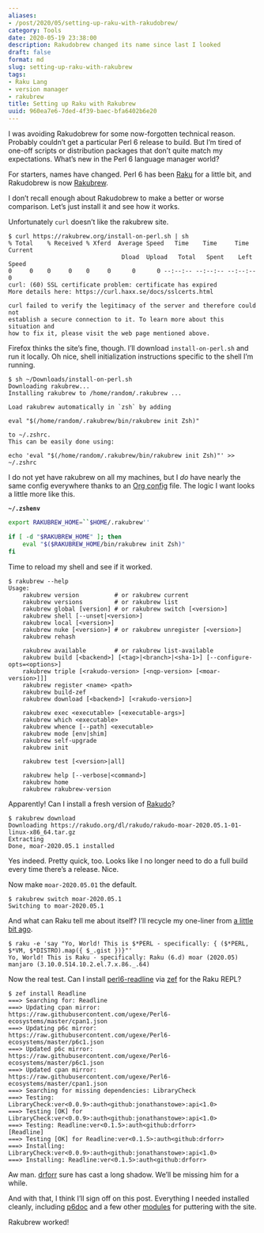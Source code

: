 ```yaml
---
aliases:
- /post/2020/05/setting-up-raku-with-rakudobrew/
category: Tools
date: 2020-05-19 23:38:00
description: Rakudobrew changed its name since last I looked
draft: false
format: md
slug: setting-up-raku-with-rakubrew
tags:
- Raku Lang
- version manager
- rakubrew
title: Setting up Raku with Rakubrew
uuid: 960ea7e6-7ded-4f39-baec-bfa6402b6e20
---
```


I was avoiding Rakudobrew for some now-forgotten technical reason.  Probably
couldn’t get a particular Perl 6 release to build.  But I’m tired of one-off
scripts or distribution packages that don’t quite match my expectations.
What’s new in the Perl 6 language manager world?

For starters, names have changed.  Perl 6 has been [Raku][raku] for a little
bit, and Rakudobrew is now [Rakubrew][rakubrew].

I don’t recall enough about Rakudobrew to make a better or worse comparison.
Let’s just install it and see how it works.

Unfortunately `curl` doesn’t like the rakubrew site.

    $ curl https://rakubrew.org/install-on-perl.sh | sh
    % Total    % Received % Xferd  Average Speed   Time    Time     Time  Current
                                    Dload  Upload   Total   Spent    Left  Speed
    0     0    0     0    0     0      0      0 --:--:-- --:--:-- --:--:--     0
    curl: (60) SSL certificate problem: certificate has expired
    More details here: https://curl.haxx.se/docs/sslcerts.html

    curl failed to verify the legitimacy of the server and therefore could not
    establish a secure connection to it. To learn more about this situation and
    how to fix it, please visit the web page mentioned above.

Firefox thinks the site’s fine, though.  I’ll download `install-on-perl.sh`
and run it locally.  Oh nice, shell initialization instructions specific to the
shell I’m running.

    $ sh ~/Downloads/install-on-perl.sh
    Downloading rakubrew...
    Installing rakubrew to /home/random/.rakubrew ...

    Load rakubrew automatically in `zsh` by adding

    eval "$(/home/random/.rakubrew/bin/rakubrew init Zsh)"

    to ~/.zshrc.
    This can be easily done using:

    echo 'eval "$(/home/random/.rakubrew/bin/rakubrew init Zsh)"' >> ~/.zshrc

I do not yet have rakubrew on all my machines, but I *do* have nearly the same
config everywhere thanks to an [Org config][org-config] file.  The logic I want
looks a little more like this.

**`~/.zshenv`**

``` bash
export RAKUBREW_HOME=``$HOME/.rakubrew''

if [ -d "$RAKUBREW_HOME" ]; then
    eval "$($RAKUBREW_HOME/bin/rakubrew init Zsh)"
fi
```

Time to reload my shell and see if it worked.

    $ rakubrew --help
    Usage:
        rakubrew version          # or rakubrew current
        rakubrew versions         # or rakubrew list
        rakubrew global [version] # or rakubrew switch [<version>]
        rakubrew shell [--unset|<version>]
        rakubrew local [<version>]
        rakubrew nuke [<version>] # or rakubrew unregister [<version>]
        rakubrew rehash

        rakubrew available        # or rakubrew list-available
        rakubrew build [<backend>] [<tag>|<branch>|<sha-1>] [--configure-opts=<options>]
        rakubrew triple [<rakudo-version> [<nqp-version> [<moar-version>]]]
        rakubrew register <name> <path>
        rakubrew build-zef
        rakubrew download [<backend>] [<rakudo-version>]

        rakubrew exec <executable> [<executable-args>]
        rakubrew which <executable>
        rakubrew whence [--path] <executable>
        rakubrew mode [env|shim]
        rakubrew self-upgrade
        rakubrew init

        rakubrew test [<version>|all]

        rakubrew help [--verbose|<command>]
        rakubrew home
        rakubrew rakubrew-version

Apparently!  Can I install a fresh version of [Rakudo][rakudo]?

    $ rakubrew download
    Downloading https://rakudo.org/dl/rakudo/rakudo-moar-2020.05.1-01-linux-x86_64.tar.gz
    Extracting
    Done, moar-2020.05.1 installed

Yes indeed.  Pretty quick, too.  Looks like I no longer need to do a full build
every time there’s a release.  Nice.

Now make `moar-2020.05.01` the default.

    $ rakubrew switch moar-2020.05.1
    Switching to moar-2020.05.1

And what can Raku tell me about itself?  I’ll recycle my one-liner from [a
little bit ago][a-little-bit-ago].

    $ raku -e 'say "Yo, World! This is $*PERL - specifically: { ($*PERL, $*VM, $*DISTRO).map({ $_.gist })}"'
    Yo, World! This is Raku - specifically: Raku (6.d) moar (2020.05) manjaro (3.10.0.514.10.2.el.7.x.86._.64)

Now the real test.  Can I install [perl6-readline][] via [zef][] for the Raku REPL?

    $ zef install Readline
    ===> Searching for: Readline
    ===> Updating cpan mirror: https://raw.githubusercontent.com/ugexe/Perl6-ecosystems/master/cpan1.json
    ===> Updating p6c mirror: https://raw.githubusercontent.com/ugexe/Perl6-ecosystems/master/p6c1.json
    ===> Updated p6c mirror: https://raw.githubusercontent.com/ugexe/Perl6-ecosystems/master/p6c1.json
    ===> Updated cpan mirror: https://raw.githubusercontent.com/ugexe/Perl6-ecosystems/master/cpan1.json
    ===> Searching for missing dependencies: LibraryCheck
    ===> Testing: LibraryCheck:ver<0.0.9>:auth<github:jonathanstowe>:api<1.0>
    ===> Testing [OK] for LibraryCheck:ver<0.0.9>:auth<github:jonathanstowe>:api<1.0>
    ===> Testing: Readline:ver<0.1.5>:auth<github:drforr>
    [Readline]
    ===> Testing [OK] for Readline:ver<0.1.5>:auth<github:drforr>
    ===> Installing: LibraryCheck:ver<0.0.9>:auth<github:jonathanstowe>:api<1.0>
    ===> Installing: Readline:ver<0.1.5>:auth<github:drforr>

Aw man. [drforr][] sure has cast a long shadow.  We’ll be missing him for a
while.

And with that, I think I’ll sign off on this post.  Everything I needed
installed cleanly, including [p6doc][] and a few other [modules][] for
puttering with the site.

Rakubrew worked!

[raku]: https://raku.org/
[rakubrew]: https://rakubrew.org/
[org-config]: /tag/orgconfig
[rakudo]: https://rakudo.org
[a-little-bit-ago]: /post/2019/11/building-rakudo-and-moarvm-on-linux/
[perl6-readline]: https://github.com/drforr/perl6-readline
[zef]: https://github.com/ugexe/zef
[drforr]: https://news.perlfoundation.org/post/remembering-jeff-goff
[p6doc]: https://github.com/Raku/doc
[modules]: https://modules.raku.org
